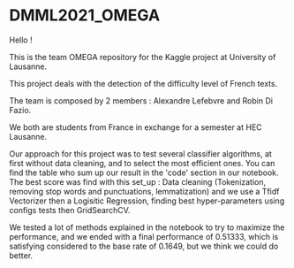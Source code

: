 # DMML2021_OMEGA

Hello !

This is the team OMEGA repository for the Kaggle project at University of Lausanne.

This project deals with the detection of the difficulty level of French texts.

The team is composed by 2 members : Alexandre Lefebvre and Robin Di Fazio.

We both are students from France in exchange for a semester at HEC Lausanne.

Our approach for this project was to test several classifier algorithms, at first without data cleaning, and to select the most efficient ones.
You can find the table who sum up our result in the 'code' section in our notebook.
The best score was find with this set_up : Data cleaning (Tokenization, removing stop words and punctuations, lemmatization) and we use
a Tfidf Vectorizer then a Logisitic Regression, finding best hyper-parameters using configs tests then GridSearchCV.

We tested a lot of methods explained in the notebook to try to maximize the performance, and we ended with a final performance of 0.51333, which is satisfying considered to the base rate of 0.1649, but we think we could do better.
